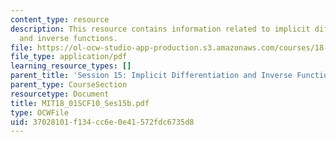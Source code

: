 ```yaml
---
content_type: resource
description: This resource contains information related to implicit differentiation
  and inverse functions.
file: https://ol-ocw-studio-app-production.s3.amazonaws.com/courses/18-01sc-single-variable-calculus-fall-2010/37028101f134cc6e0e41572fdc6735d8_MIT18_01SCF10_Ses15b.pdf
file_type: application/pdf
learning_resource_types: []
parent_title: 'Session 15: Implicit Differentiation and Inverse Functions'
parent_type: CourseSection
resourcetype: Document
title: MIT18_01SCF10_Ses15b.pdf
type: OCWFile
uid: 37028101-f134-cc6e-0e41-572fdc6735d8
---
```

